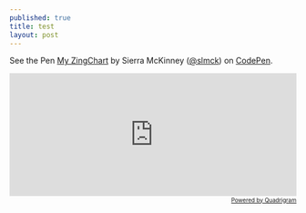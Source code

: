 ```yaml
---
published: true
title: test
layout: post
---
```





<p data-height="600" data-theme-id="light" data-slug-hash="qardEJ" data-default-tab="result" data-user="slmck" data-embed-version="2" class="codepen">See the Pen <a href="https://codepen.io/slmck/pen/qardEJ/">My ZingChart</a> by Sierra McKinney (<a href="http://codepen.io/slmck">@slmck</a>) on <a href="http://codepen.io">CodePen</a>.</p>
<script async src="//assets.codepen.io/assets/embed/ei.js"></script>


<div class='q-container' style='max-width:900px; margin:auto; position:relative'> <div style='padding-bottom:42.9%; position:relative'> <iframe src=http://www.quadrigram.com/hosting/sierra_mckinney/ochre_application_in_gravettian_burials/ width='100%' height='100%' style='border: none; position:absolute'></iframe></div><div style='text-align:right; font-size: 10px'><a href='http://www.quadrigram.com' target='_blank'>Powered by Quadrigram </a></div> </div>
